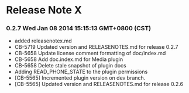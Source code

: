 <!--
#
# Licensed to the Apache Software Foundation (ASF) under one
# or more contributor license agreements.  See the NOTICE file
# distributed with this work for additional information
# regarding copyright ownership.  The ASF licenses this file
# to you under the Apache License, Version 2.0 (the
# "License"); you may not use this file except in compliance
# with the License.  You may obtain a copy of the License at
# 
# http://www.apache.org/licenses/LICENSE-2.0
# 
# Unless required by applicable law or agreed to in writing,
# software distributed under the License is distributed on an
# "AS IS" BASIS, WITHOUT WARRANTIES OR CONDITIONS OF ANY
#  KIND, either express or implied.  See the License for the
# specific language governing permissions and limitations
# under the License.
#
-->
# Release Note X


### 0.2.7 Wed Jan 08 2014 15:15:13 GMT+0800 (CST)
 *  added releasenotex.md
 *  CB-5719 Updated version and RELEASENOTES.md for release 0.2.7
 *  CB-5658 Update license comment formatting of doc/index.md
 *  CB-5658 Add doc.index.md for Media plugin
 *  CB-5658 Delete stale snapshot of plugin docs
 *  Adding READ_PHONE_STATE to the plugin permissions
 *  [CB-5565] Incremented plugin version on dev branch.
 *  [CB-5565] Updated version and RELEASENOTES.md for release 0.2.6